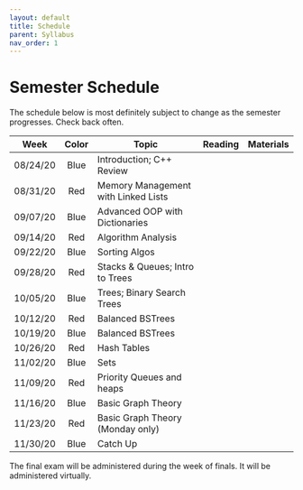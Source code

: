```yaml
---
layout: default
title: Schedule
parent: Syllabus
nav_order: 1
---
```


# Semester Schedule

The schedule below is most definitely subject to change as the semester progresses. Check back often. 


|Week      |Color|Topic                                  |Reading            |Materials                          |
|----------|:---:|---------------------------------------|-------------------|-----------------------------------|
|08/24/20  |Blue |Introduction; C++ Review               |   |   | 
|08/31/20  |Red  |Memory Management with Linked Lists    |   |   | 
|09/07/20  |Blue |Advanced OOP with Dictionaries         |   |   | 
|09/14/20  |Red  |Algorithm Analysis                     |   |   |    
|09/22/20  |Blue |Sorting Algos                          |   |   |    
|09/28/20  |Red  |Stacks & Queues; Intro to Trees        |   |   |   
|10/05/20  |Blue |Trees; Binary Search Trees             |   |   |    
|10/12/20  |Red  |Balanced BSTrees                       |   |   |    
|10/19/20  |Blue |Balanced BSTrees                       |   |   |    
|10/26/20  |Red  |Hash Tables                            |   |   |    
|11/02/20  |Blue |Sets                                   |   |   |    
|11/09/20  |Red  |Priority Queues and heaps              |   |   |    
|11/16/20  |Blue |Basic Graph Theory                     |   |   |    
|11/23/20  |Red  |Basic Graph Theory (Monday only)       |   |   |   
|11/30/20  |Blue |Catch Up                               |   |   |    

The final exam will be administered during the week of finals.  It will be administered virtually. 
